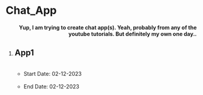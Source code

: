 <h1> Chat_App </h1>
<h4 align="right">Yup, I am trying to create chat app(s).  Yeah, probably from any of the youtube tutorials. But definitely my own one day..</h4>

<ol><li><h2>App1</h2></li>
<ul>&nbsp&nbsp<li>Start Date: 02-12-2023</li>
&nbsp&nbsp<li>End Date: 02-12-2023</li></ul>
</ol>

